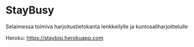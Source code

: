 # StayBusy
Selaimessa toimiva harjoitustietokanta lenkkeilylle ja kuntosaliharjoittelulle

Heroku: https://staybisi.herokuapp.com
